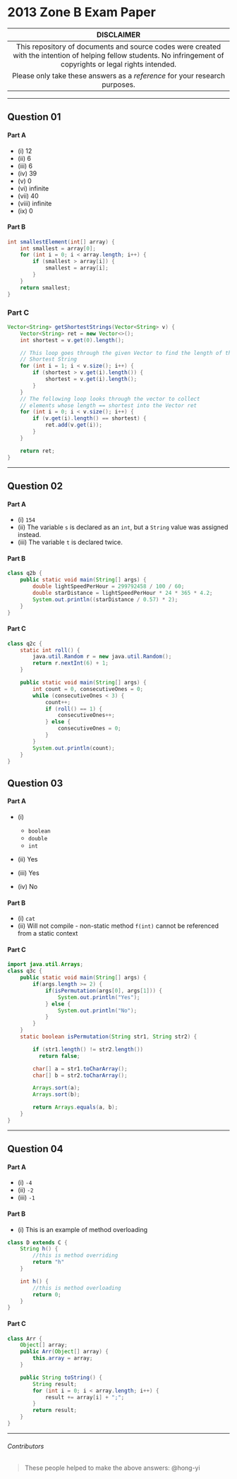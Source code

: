 # 2013 Zone B Exam Paper

| **DISCLAIMER**  |
| :---: |
| This repository of documents and source codes were created with the intention of helping fellow students. No infringement of copyrights or legal rights intended. |
| Please only take these answers as a *reference* for your research purposes. |

---

## Question 01

#### Part A
* (i) 12
* (ii) 6
* (iii) 6
* (iv) 39
* (v) 0
* (vi) infinite
* (vii) 40
* (viii) infinite
* (ix) 0

#### Part B

```java
int smallestElement(int[] array) {
    int smallest = array[0];
    for (int i = 0; i < array.length; i++) {
        if (smallest > array[i]) {
            smallest = array[i];
        }
    }
    return smallest;
}
```

### Part C

```java
Vector<String> getShortestStrings(Vector<String> v) {
    Vector<String> ret = new Vector<>();
    int shortest = v.get(0).length();

    // This loop goes through the given Vector to find the length of the
    // Shortest String
    for (int i = 1; i < v.size(); i++) {
        if (shortest > v.get(i).length()) {
            shortest = v.get(i).length();
        }
    }
    // The following loop looks through the vector to collect
    // elements whose length == shortest into the Vector ret
    for (int i = 0; i < v.size(); i++) {
        if (v.get(i).length() == shortest) {
            ret.add(v.get(i));
        }
    }

    return ret;
}
```

---

## Question 02

#### Part A
* (i) `154`
* (ii) The variable `s` is declared as an `int`, but a `String` value was assigned instead.
* (iii) The variable `t` is declared twice.

#### Part B

```java
class q2b {
    public static void main(String[] args) {
        double lightSpeedPerHour = 299792458 / 100 / 60;
        double starDistance = lightSpeedPerHour * 24 * 365 * 4.2;
        System.out.println((starDistance / 0.57) * 2);
    }
}
```

#### Part C

```java
class q2c {
    static int roll() {
        java.util.Random r = new java.util.Random();
        return r.nextInt(6) + 1;
    }

    public static void main(String[] args) {
        int count = 0, consecutiveOnes = 0;
        while (consecutiveOnes < 3) {
            count++;
            if (roll() == 1) {
                consecutiveOnes++;
            } else {
                consecutiveOnes = 0;
            }
        }
        System.out.println(count);
    }
}
```

## Question 03

#### Part A
* (i)
  * `boolean`
  * `double`
  * `int`

* (ii) Yes
* (iii) Yes
* (iv) No

#### Part B
* (i) `cat`
* (ii) Will not compile - non-static method `f(int)` cannot be referenced from a static context

#### Part C

```java
import java.util.Arrays;
class q3c {
    public static void main(String[] args) {
        if(args.length >= 2) {
            if(isPermutation(args[0], args[1])) {
                System.out.println("Yes");
            } else {
                System.out.println("No");
            }
        }
    }
    static boolean isPermutation(String str1, String str2) {

        if (str1.length() != str2.length())
          return false;

        char[] a = str1.toCharArray();
        char[] b = str2.toCharArray();

        Arrays.sort(a);
        Arrays.sort(b);

        return Arrays.equals(a, b);
    }
}

```

---

## Question 04

#### Part A

* (i) `-4`
* (ii) `-2`
* (iii) `-1`

#### Part B

* (i) This is an example of method overloading

```java
class D extends C {
    String h() {
        //this is method overriding
        return "h"
    }

    int h() {
        //this is method overloading
        return 0;
    }
}
```

#### Part C

```java
class Arr {
    Object[] array;
    public Arr(Object[] array) {
        this.array = array;
    }

    public String toString() {
        String result;
        for (int i = 0; i < array.length; i++) {
            result += array[i] + ";";
        }
        return result;
    }
}
```

---

###### Contributors
> These people helped to make the above answers: @hong-yi
